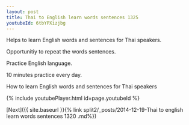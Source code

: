 ```yaml
---
layout: post
title: Thai to English learn words sentences 1325 
youtubeId: 6tbYPXizjbg
---
```

 
 
Helps to learn English words and sentences for Thai speakers.

Opportunitiy to repeat the words sentences. 

Practice English language. 
 
10 minutes practice every day. 
 
How to learn English words and sentences for Thai speakers 
 
{% include youtubePlayer.html id=page.youtubeId %}
 
 
[Next]({{ site.baseurl }}{% link  split2/_posts/2014-12-19-Thai to english learn words sentences 1320 .md%})
 
